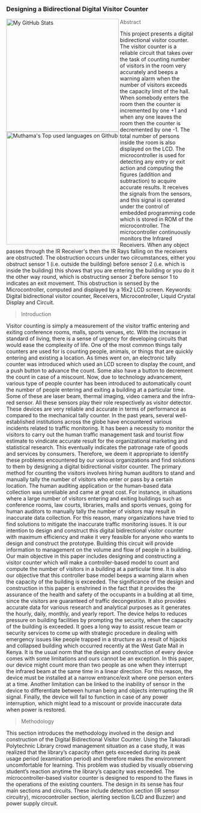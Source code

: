    ### Designing a Bidirectional Digital Visitor Counter
   
<img align="left" alt="My GitHub Stats" width="300px" src="https://raw.githubusercontent.com/danielmuthama/Go2/master/visitor.png/visitor1.png?token=AJVSXQTKWZBQHIBADKONPJC7OOOR2"/>
 <img align="left" alt="Muthama's Top used languages on Github" width="300px" src="https://raw.githubusercontent.com/danielmuthama/Go2/master/visitor.png/visitor2.png?token=AJVSXQVOWTEBN7JFRVHYVFK7OOOVW"/>


> Abstract

 This project presents a digital bidirectional visitor counter. The visitor counter is a reliable circuit that takes over the task of counting number of visitors in the room very accurately and beeps a warning alarm when the number of visitors exceeds the capacity limit of the hall. When somebody enters the room then the counter is incremented by one +1 and when any one leaves the room then the counter is decremented by one -1. The total number of persons inside the room is also displayed on the LCD. The microcontroller is used for detecting any entry or exit action and computing the figures (addition and subtraction) to acquire accurate results. It receives the signals from the sensors, and this signal is operated under the control of embedded programming code which is stored in ROM of the microcontroller. The microcontroller continuously monitors the Infrared Receivers. When any object passes through the IR Receiver's then the IR Rays falling on the receivers are obstructed. The obstruction occurs under two circumstances, either you obstruct sensor 1 (i.e. outside the building) before sensor 2 (i.e. which is inside the building) this shows that you are entering the building or you do it the other way round, which is obstructing sensor 2 before sensor 1 to indicates an exit movement. 
This obstruction is sensed by the Microcontroller, computed and displayed by a 16x2 LCD screen. Keywords: Digital bidirectional visitor counter, Receivers, Microcontroller, Liquid Crystal Display and Circuit.

> Introduction

   Visitor counting is simply a measurement of the visitor traffic entering and exiting conference rooms, malls, sports venues, etc. With the increase in standard of living, there is a sense of urgency for developing circuits that would ease the complexity of life. One of the most common things tally counters are used for is counting people, animals, or things that are quickly entering and existing a location. As times went on, an electronic tally counter was introduced which used an LCD screen to display the count, and a push button to advance the count. Some also have a button to decrement the count in case of a miscount. Now, due to technology advancement, various type of people counter has been introduced to automatically count the number of people entering and exiting a building at a particular time. Some of these are laser beam, thermal imaging, video camera and the infra-red sensor. All these sensors play their role respectively as visitor detector. These devices are very reliable and accurate in terms of performance as compared to the mechanical tally counter. 
In the past years, several well-established institutions across the globe have encountered various incidents related to traffic monitoring. It has been a necessity to monitor the visitors to carry out the human traffic management task and tourist flow estimate to vindicate accurate result for the organizational marketing and statistical research. This eventually indicates the patronage rate of goods and services by consumers. 
   Therefore, we deem it appropriate to identify these problems encountered by our various organizations and find solutions to them by designing a digital bidirectional visitor counter. The primary method for counting the visitors involves hiring human auditors to stand and manually tally the number of visitors who enter or pass by a certain location. The human auditing application or the human-based data collection was unreliable and came at great cost. For instance, in situations where a large number of visitors entering and exiting buildings such as conference rooms, law courts, libraries, malls and sports venues, going for human auditors to manually tally the number of visitors may result in inaccurate data collection. For this reason, many organizations have tried to find solutions to mitigate the inaccurate traffic monitoring issues. It is our intention to design and construct this digital bidirectional visitor counter with maximum efficiency and make it very feasible for anyone who wants to design and construct the prototype. Building this circuit will provide information to management on the volume and flow of people in a building. Our main objective in this paper includes designing and constructing a visitor counter which will make a controller-based model to count and compute the number of visitors in a building at a particular time. It is also our objective that this controller base model beeps a warning alarm when the capacity of the building is exceeded. 
   The significance of the design and construction in this paper is enshrined in the fact that it provides the assurance of the health and safety of the occupants in a building at all time, since the visitors are guaranteed of traffic decongestion. It also provides accurate data for various research and analytical purposes as it generates the hourly, daily, monthly, and yearly report. The device helps to reduces pressure on building facilities by prompting the security, when the capacity of the building is exceeded.
   It goes a long way to assist rescue team or security services to come up with strategic procedure in dealing with emergency issues like people trapped in a structure as a result of hijacks and collapsed building which occurred recently at the West Gate Mall in Kenya. It is the usual norm that the design and construction of every device comes with some limitations and ours cannot be an exception. In this paper, our device might count more than two people as one when they interrupt the infrared beam at the same time in a linear direction. For this reason, the device must be installed at a narrow entrance/exit where one person enters at a time. Another limitation can be linked to the inability of sensor in the device to differentiate between human being and objects interrupting the IR signal. Finally, the device will fail to function in case of any power interruption, which might lead to a miscount or provide inaccurate data when power is restored. 
	 
> Methodology

   This section introduces the methodology involved in the design and construction of the Digital Bidirectional Visitor Counter. Using the Takoradi Polytechnic Library crowd management situation as a case study, it was realized that the library’s capacity often gets exceeded during its peak usage period (examination period) and therefore makes the environment uncomfortable for learning. This problem was studied by visually observing student’s reaction anytime the library’s capacity was exceeded. The microcontroller-based visitor counter is designed to respond to the flaws in the operations of the existing counters. The design in its sense has four main sections and circuits. These include detection section (IR sensor circuitry), microcontroller section, alerting section (LCD and Buzzer) and power supply circuit. 


